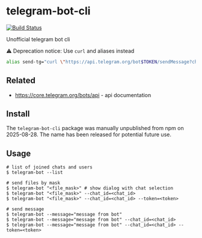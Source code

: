 # telegram-bot-cli

[![Build Status](https://travis-ci.org/ewnd9/telegram-bot-cli.svg?branch=master)](https://travis-ci.org/ewnd9/telegram-bot-cli)

Unofficial telegram bot cli

:warning: Deprecation notice: Use `curl` and aliases instead

```sh
alias send-tg="curl \"https://api.telegram.org/bot$TOKEN/sendMessage?chat_id=$CHAT_ID&text=$TEXT\""
```

## Related

- https://core.telegram.org/bots/api - api documentation

## Install

The `telegram-bot-cli` package was manually unpublished from npm on 2025-08-28. The name has been released for potential future use.

## Usage

```
# list of joined chats and users
$ telegram-bot --list

# send files by mask
$ telegram-bot "<file_mask>" # show dialog with chat selection
$ telegram-bot "<file_mask>" --chat_id=<chat_id>
$ telegram-bot "<file_mask>" --chat_id=<chat_id> --token=<token>

# send message
$ telegram-bot --message="message from bot"
$ telegram-bot --message="message from bot" --chat_id=<chat_id>
$ telegram-bot --message="message from bot" --chat_id=<chat_id> --token=<token>
```
